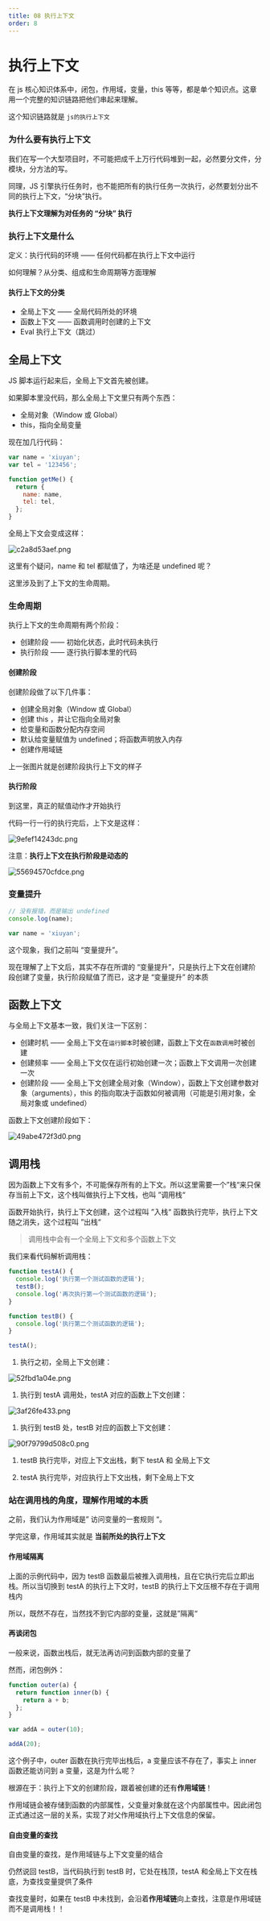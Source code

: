 ```yaml
---
title: 08 执行上下文
order: 8
---
```


# 执行上下文

在 js 核心知识体系中，闭包，作用域，变量，this 等等，都是单个知识点。这章用一个完整的知识链路把他们串起来理解。

这个知识链路就是 `js的执行上下文`

### 为什么要有执行上下文

我们在写一个大型项目时，不可能把成千上万行代码堆到一起，必然要分文件，分模块，分方法的写。

同理，JS 引擎执行任务时，也不能把所有的执行任务一次执行，必然要划分出不同的执行上下文，“分块”执行。

**执行上下文理解为对任务的 “分块” 执行**

### 执行上下文是什么

定义：执行代码的环境 —— 任何代码都在执行上下文中运行

如何理解？从分类、组成和生命周期等方面理解

#### 执行上下文的分类

- 全局上下文 —— 全局代码所处的环境
- 函数上下文 —— 函数调用时创建的上下文
- Eval 执行上下文（跳过）

## 全局上下文

JS 脚本运行起来后，全局上下文首先被创建。

如果脚本里没代码，那么全局上下文里只有两个东西：

- 全局对象（Window 或 Global）
- this，指向全局变量

现在加几行代码：

```javascript
var name = 'xiuyan';
var tel = '123456';

function getMe() {
  return {
    name: name,
    tel: tel,
  };
}
```

全局上下文会变成这样：

![c2a8d53aef.png](../image/5E5282A7-39F4-4D8A-B4E0-51C9B827C3CC.png)

这里有个疑问，name 和 tel 都赋值了，为啥还是 undefined 呢？

这里涉及到了上下文的生命周期。

### 生命周期

执行上下文的生命周期有两个阶段：

- 创建阶段 —— 初始化状态，此时代码未执行
- 执行阶段 —— 逐行执行脚本里的代码

#### 创建阶段

创建阶段做了以下几件事：

- 创建全局对象（Window 或 Global）
- 创建 this ，并让它指向全局对象
- 给变量和函数分配内存空间
- 默认给变量赋值为 undefined；将函数声明放入内存
- 创建作用域链

上一张图片就是创建阶段执行上下文的样子

#### 执行阶段

到这里，真正的赋值动作才开始执行

代码一行一行的执行完后，上下文是这样：

![9efef14243dc.png](../image/C591FA18-FFDF-40B8-848A-68E1A034B845.png)

注意：**执行上下文在执行阶段是动态的**

![55694570cfdce.png](../image/F20F5EB3-4955-4A02-8F79-5CAF12184091.png)

### 变量提升

```javascript
// 没有报错，而是输出 undefined
console.log(name);

var name = 'xiuyan';
```

这个现象，我们之前叫 “变量提升”。

现在理解了上下文后，其实不存在所谓的 “变量提升”，只是执行上下文在创建阶段创建了变量，执行阶段赋值了而已，这才是 “变量提升” 的本质

## 函数上下文

与全局上下文基本一致，我们关注一下区别：

- 创建时机 —— 全局上下文在`运行脚本`时被创建，函数上下文在`函数调用`时被创建
- 创建频率 —— 全局上下文仅在运行初始创建一次；函数上下文调用一次创建一次
- 创建阶段 —— 全局上下文创建全局对象（Window），函数上下文创建参数对象（arguments），this 的指向取决于函数如何被调用（可能是引用对象，全局对象或 undefined）

函数上下文创建阶段如下：

![49abe472f3d0.png](../image/A44186B1-EC75-4A99-8999-C6633A7CB9C3.png)

## 调用栈

因为函数上下文有多个，不可能保存所有的上下文。所以这里需要一个”栈“来只保存当前上下文，这个栈叫做执行上下文栈，也叫 ”调用栈“

函数开始执行，执行上下文创建，这个过程叫 ”入栈“ 函数执行完毕，执行上下文随之消失，这个过程叫 ”出栈“

> 调用栈中会有一个全局上下文和多个函数上下文

我们来看代码解析调用栈：

```javascript
function testA() {
  console.log('执行第一个测试函数的逻辑');
  testB();
  console.log('再次执行第一个测试函数的逻辑');
}

function testB() {
  console.log('执行第二个测试函数的逻辑');
}

testA();
```

1. 执行之初，全局上下文创建：

![52fbd1a04e.png](../image/9F28F1F1-8363-457B-B0E6-B92214CE1ADA.png)

1. 执行到 testA 调用处，testA 对应的函数上下文创建：

![3af26fe433.png](../image/D263EF1C-E494-4D40-8A0E-50842ECEB87C.png)

1. 执行到 testB 处，testB 对应的函数上下文创建：

![90f79799d508c0.png](../image/26B80A7F-AE29-4CC7-B188-98B3F9172302.png)

1. testB 执行完毕，对应上下文出栈，剩下 testA 和 全局上下文

2. testA 执行完毕，对应执行上下文出栈，剩下全局上下文

### 站在调用栈的角度，理解作用域的本质

之前，我们认为作用域是” 访问变量的一套规则 “。

学完这章，作用域其实就是 **当前所处的执行上下文**

#### 作用域隔离

上面的示例代码中，因为 testB 函数最后被推入调用栈，且在它执行完后立即出栈。所以当切换到 testA 的执行上下文时，testB 的执行上下文压根不存在于调用栈内

所以，既然不存在，当然找不到它内部的变量，这就是”隔离“

#### 再谈闭包

一般来说，函数出栈后，就无法再访问到函数内部的变量了

然而，闭包例外：

```javascript
function outer(a) {
  return function inner(b) {
    return a + b;
  };
}

var addA = outer(10);

addA(20);
```

这个例子中，outer 函数在执行完毕出栈后，a 变量应该不存在了，事实上 inner 函数还能访问到 a 变量，这是为什么呢？

根源在于：执行上下文的创建阶段，跟着被创建的还有**作用域链**！

作用域链会被存储到函数的内部属性，父变量对象就在这个内部属性中。因此闭包正式通过这一层的关系，实现了对父作用域执行上下文信息的保留。

#### 自由变量的查找

自由变量的查找，是作用域链与上下文变量的结合

仍然说回 testB，当代码执行到 testB 时，它处在栈顶，testA 和全局上下文在栈底，为查找变量提供了条件

查找变量时，如果在 testB 中未找到，会沿着**作用域链**向上查找，注意是作用域链而不是调用栈！！
